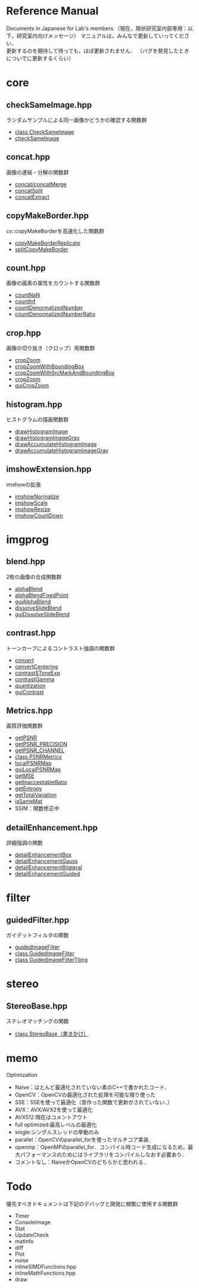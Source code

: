 Reference Manual
================
Documents in Japanese for Lab's members
（現在，現状研究室内部専用：以下，研究室内向けメッセージ）
マニュアルは，みんなで更新していってください．  
更新するのを期待して待っても，ほぼ更新されません．
（バグを発見したときについでに更新するくらい）

# core

## checkSameImage.hpp
ランダムサンプルによる同一画像かどうかの確認する関数群
* [class CheckSameImage](checkSameImage.md "class CheckSameImage")
* [checkSameImage](checkSameImage.md "checkSameImage")

## concat.hpp
画像の連結・分解の関数群
* [concat/concatMerge](concat_jp.md "#concat/concatMerge")
* [concatSplit](concat_jp.md "#concatSplit")
* [concatExtract](concat_jp.md "#")

## copyMakeBorder.hpp
cv::copyMakeBorderを高速化した関数群
* [copyMakeBorderReplicate](copyMakeBorder_jp.md "copyMakeBorderReplicate")
* [splitCopyMakeBorder](copyMakeBorder_jp.md "splitCopyMakeBorder")

## count.hpp
画像の画素の属性をカウントする関数群
 * [countNaN](count_jp.md "#countNaN")
 * [countInf](count_jp.md "#countInf")
 * [countDenormalizedNumber](count_jp.md "#countDenormalizedNumber")
 * [countDenormalizedNumberRatio](count_jp.md "#countDenormalizedNumberRatio")

## crop.hpp
画像の切り抜き（クロップ）用関数群
 * [cropZoom](crop_jp.md "#cropZoom")
 * [cropZoomWithBoundingBox](crop_jp.md "#cropZoomWithBoundingBox")
 * [cropZoomWithSrcMarkAndBoundingBox](crop_jp.md "#cropZoomWithSrcMarkAndBoundingBox")
 * [cropZoom](crop_jp.md "#cropCenter")
 * [guiCropZoom](crop_jp.md "#guiCropZoom")

## histogram.hpp
ヒストグラムの描画関数群
 * [drawHistogramImage](histogram_jp.md "#drawHistogramImage")
 * [drawHistogramImageGray](histogram_jp.md "#drawHistogramImageGray")
 * [drawAccumulateHistogramImage](histogram_jp.md "#drawAccumulateHistogramImage")
 * [drawAccumulateHistogramImageGray](histogram_jp.md "#drawAccumulateHistogramImageGray")

## imshowExtension.hpp
imshowの拡張
* [imshowNormalize](imshowExtension_jp.md "imshowNormalize")
* [imshowScale](imshowExtension_jp.md "imshowScale")
* [imshowResize](imshowExtension_jp.md "imshowResize")
* [imshowCountDown](imshowExtension_jp.md "imshowCountDown")

# imgprog
## blend.hpp
2枚の画像の合成関数群
* [alphaBlend](blend_jp.md "#alphaBlend")
* [alphaBlendFixedPoint](blend_jp.md "#alphaBlendFixedPoint")
* [guiAlphaBlend](blend_jp.md "#guiAlphaBlend")
* [dissolveSlideBlend](blend_jp.md "#dissolveSlideBlend")
* [guiDissolveSlideBlend](blend_jp.md "#guiDissolveSlideBlend")

## contrast.hpp
トーンカーブによるコントラスト強調の関数群
* [convert](contrast_jp.md "#convert")
* [cenvertCentering](contrast_jp.md "#cenvertCentering")
* [contrastSToneExp](contrast_jp.md "#contrastSToneExp")
* [contrastGamma](contrast_jp.md "#contrastGamma")
* [quantization](contrast_jp.md "#quantization")
* [guiContrast](contrast_jp.md "#guiContrast")

## Metrics.hpp
画質評価関数群
 * [getPSNR](metrics_jp.md "#getPSNR")
 * [getPSNR_PRECISION](metrics_jp.md "getPSNR_PRECISION")
 * [getPSNR_CHANNEL](metrics_jp.md "#getPSNR_CHANNEL")
 * [class PSNRMetrics](metrics_jp.md "class PSNRMetrics")
 * [localPSNRMap](metrics_jp.md "localPSNRMap")
 * [guiLocalPSNRMap](metrics_jp.md "guiLocalPSNRMap")
 * [getMSE](metrics_jp.md "#getMSE")
 * [getInacceptableRatio](metrics_jp.md "getInacceptableRatio")
 * [getEntropy](metrics_jp.md "#getEntropy")
 * [getTotalVariation](metrics_jp.md "#getTotalVariation")
 * [isSameMat](metrics_jp.md "#isSameMat")
 * SSIM：関数修正中

## detailEnhancement.hpp
詳細強調の関数
* [detailEnhancementBox](detailEnhancement_jp.md "#detailEnhancementBox")
* [detailEnhancementGauss](detailEnhancement_jp.md "#detailEnhancementGauss")
* [detailEnhancementBilateral](detailEnhancement_jp.md "#detailEnhancementBilateral")
* [detailEnhancementGuided](detailEnhancement_jp.md "#detailEnhancementGuided")

# filter
## guidedFilter.hpp
ガイデットフィルタの関数
* [guidedImageFilter](guidedFilter_jp.md "#guidedImageFilter")
* [class GuidedImageFilter](guidedFilter_jp.md "#class GuidedImageFilter")
* [class GuidedImageFilterTiling](guidedFilter_jp.md "#GuidedImageFilterTiling")

# stereo
## StereoBase.hpp
ステレオマッチングの関数
* [class StereoBase（書きかけ）](StereoBase.md)

# memo
Optimization
* Naive：ほとんど最適化されていない素のC++で書かれたコード．
* OpenCV：OpenCVの最適化された処理を可能な限り使った
* SSE：SSEを使って最適化（昔作った関数で更新がされていない．）
* AVX：AVX/AVX2を使って最適化
* AVX512:現在はコメントアウト
* full optimized:最高レベルの最適化
* single:シングルスレッドの挙動のみ
* parallel：OpenCVのparallel_forを使ったマルチコア実装．
* openmp：OpenMPのparallel_for．コンパイル時コード生成になるため，最大パフォーマンスのためにはライブラリをコンパイルしなおす必要あり．
* コメントなし：NaiveかOpenCVのどちらかと思われる．
# Todo
優先すべきドキュメントは下記のデバッグと開発に頻繁に使用する関数群

* Timer
* ConsoleImage
* Stat
* UpdateCheck
* matInfo
* diff
* Plot
* noise
* inlineSIMDFunctions.hpp
* inlineMathFunctions.hpp
* draw
